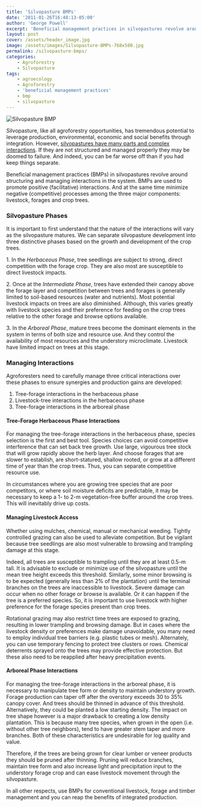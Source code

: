 ```yaml
---
title: 'Silvopasture BMPs'
date: '2011-01-26T16:48:13-05:00'
author: 'George Powell'
excerpt: 'Beneficial management practices in silvopastures revolve around structuring and managing the system to promote positive (facilitative) interactions and minimize negative (competitive) processes between the three major components: livestock, forages and crop trees.'
layout: post
cover: /assets/header_image.jpg
image: /assets/images/Silvopasture-BMPs-768x580.jpg
permalink: /silvopasture-bmps/
categories:
    - Agroforestry
    - Silvopasture
tags:
    - agroecology
    - Agroforestry
    - 'beneficial management practices'
    - bmp
    - silvopasture
---
```

![Silvopasture BMP]()

Silvopasture, like all agroforestry opportunities, has tremendous potential to leverage production, environmental, economic and social benefits through integration. However, [silvopastures have many parts and complex interactions](https://agforinsight.com/disadvantages-of-agroforestry-complexity/). If they are not structured and managed properly they may be doomed to failure. And indeed, you can be far worse off than if you had keep things separate.

Beneficial management practices (BMPs) in silvopastures revolve around structuring and managing interactions in the system. BMPs are used to promote positive (facilitative) interactions. And at the same time minimize negative (competitive) processes among the three major components: livestock, forages and crop trees.

### Silvopasture Phases

It is important to first understand that the nature of the interactions will vary as the silvopasture matures. We can separate silvopasture development into three distinctive phases based on the growth and development of the crop trees.

1\. In the *Herbaceous Phase*, tree seedlings are subject to strong, direct competition with the forage crop. They are also most are susceptible to direct livestock impacts.

2\. Once at the *Intermediate Phase*, trees have extended their canopy above the forage layer and competition between trees and forages is generally limited to soil-based resources (water and nutrients). Most potential livestock impacts on trees are also diminished. Although, this varies greatly with livestock species and their preference for feeding on the crop trees relative to the other forage and browse options available.

3\. In the *Arboreal Phase*, mature trees become the dominant elements in the system in terms of both size and resource use. And they control the availability of most resources and the understory microclimate. Livestock have limited impact on trees at this stage.

### Managing Interactions

Agroforesters need to carefully manage three critical interactions over these phases to ensure synergies and production gains are developed:

1. Tree-forage interactions in the herbaceous phase
2. Livestock-tree interactions in the herbaceous phase
3. Tree-forage interactions in the arboreal phase

#### Tree-Forage Herbaceous Phase Interactions

For managing the tree-forage interactions in the herbaceous phase, species selection is the first and best tool. Species choices can avoid competitive interference that can set back tree growth. Use large, vigourous tree stock that will grow rapidly above the herb layer. And choose forages that are slower to establish, are short-statured, shallow rooted, or grow at a different time of year than the crop trees. Thus, you can separate competitive resource use.

In circumstances where you are growing tree species that are poor competitors, or where soil moisture deficits are predictable, it may be necessary to keep a 1- to 2-m vegetation-free buffer around the crop trees. This will inevitably drive up costs.

#### Managing Livestock Access

Whether using mulches, chemical, manual or mechanical weeding. Tightly controlled grazing can also be used to alleviate competition. But be vigilant because tree seedlings are also most vulnerable to browsing and trampling damage at this stage.

Indeed, all trees are susceptible to trampling until they are at least 0.5-m tall. It is advisable to exclude or minimize use of the silvopasture until the mean tree height exceeds this threshold. Similarly, some minor browsing is to be expected (generally less than 2% of the plantation) until the terminal branches on the trees are inaccessible to livestock. Severe damage can occur when no other forage or browse is available. Or it can happen if the tree is a preferred species. So, it is important to use livestock with higher preference for the forage species present than crop trees.

Rotational grazing may also restrict time trees are exposed to grazing, resulting in lower trampling and browsing damage. But in cases where the livestock density or preferences make damage unavoidable, you many need to employ individual tree barriers (e.g. plastic tubes or mesh). Alternately, you can use temporary fencing to protect tree clusters or rows. Chemical deterrents sprayed onto the trees may provide effective protection. But these also need to be reapplied after heavy precipitation events.

#### Arboreal Phase Interactions

For managing the tree-forage interactions in the arboreal phase, it is necessary to manipulate tree form or density to maintain understory growth. Forage production can taper off after the overstory exceeds 30 to 35% canopy cover. And trees should be thinned in advance of this threshold. Alternatively, they could be planted a low starting density. The impact on tree shape however is a major drawback to creating a low density plantation. This is because many tree species, when grown in the open (i.e. without other tree neighbors), tend to have greater stem taper and more branches. Both of these characteristics are undesirable for log quality and value.

Therefore, if the trees are being grown for clear lumber or veneer products they should be pruned after thinning. Pruning will reduce branches, maintain tree form and also increase light and precipitation input to the understory forage crop and can ease livestock movement through the silvopasture.

In all other respects, use BMPs for conventional livestock, forage and timber management and you can reap the benefits of integrated production.
